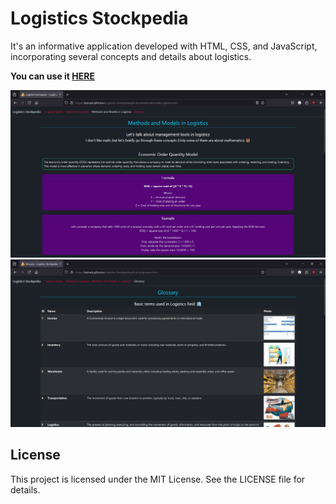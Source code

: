 # Logistics Stockpedia

It's an informative application developed with HTML, CSS, and JavaScript, incorporating several concepts and details about logistics.

**You can use it <a href="https://lextrack.github.io/Logistics-Stockpedia.github.io/" target="_blank">HERE</a>**

<img src="./Docs/1.png">
<img src="./Docs/2.png">

## License

This project is licensed under the MIT License. See the LICENSE file for details.
